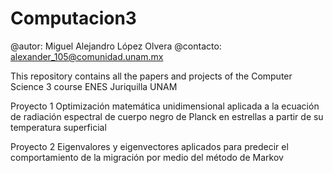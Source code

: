 # Computacion3
@autor: Miguel Alejandro López Olvera
@contacto: alexander_105@comunidad.unam.mx

This repository contains all the papers and projects of the Computer Science 3 course
ENES Juriquilla UNAM



Proyecto 1
Optimización matemática unidimensional aplicada a la
ecuación de radiación espectral de cuerpo negro de Planck en
estrellas a partir de su temperatura superficial


Proyecto 2
Eigenvalores y eigenvectores aplicados para predecir el
comportamiento de la migración por medio del método de
Markov
